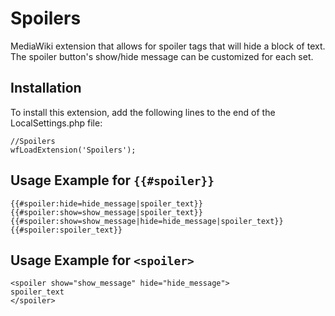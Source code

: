 Spoilers
========
MediaWiki extension that allows for spoiler tags that will hide a block of text. The spoiler button's show/hide message can be customized for each set.

Installation
------------
To install this extension, add the following lines to the end of the LocalSettings.php file:
```
//Spoilers
wfLoadExtension('Spoilers');
```

Usage Example for `{{#spoiler}}`
-------------
```
{{#spoiler:hide=hide_message|spoiler_text}}
{{#spoiler:show=show_message|spoiler_text}}
{{#spoiler:show=show_message|hide=hide_message|spoiler_text}}
{{#spoiler:spoiler_text}}
```

Usage Example for `<spoiler>`
-------------
```
<spoiler show="show_message" hide="hide_message">
spoiler_text
</spoiler>
```